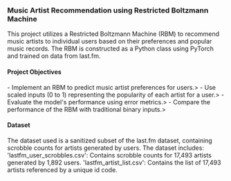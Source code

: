 <h3>Music Artist Recommendation using Restricted Boltzmann Machine</h3></n>
This project utilizes a Restricted Boltzmann Machine (RBM) to recommend music artists to individual users based on their preferences and popular music records. The RBM is constructed as a Python class using PyTorch and trained on data from last.fm.

  <h4>Project Objectives</h4>
- Implement an RBM to predict music artist preferences for users.></n>
- Use scaled inputs (0 to 1) representing the popularity of each artist for a user.></n>
- Evaluate the model's performance using error metrics.></n>
- Compare the performance of the RBM with traditional binary inputs.></n>

<h4>Dataset</h4>
The dataset used is a sanitized subset of the last.fm dataset, containing scrobble counts for artists generated by users. 
The dataset includes:
'lastfm_user_scrobbles.csv': Contains scrobble counts for 17,493 artists generated by 1,892 users.
'lastfm_artist_list.csv': Contains the list of 17,493 artists referenced by a unique id code.

